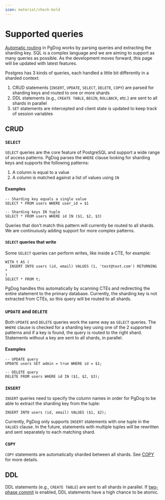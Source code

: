 ```yaml
---
icon: material/check-bold
---
```

# Supported queries

[Automatic routing](query-routing.md) in PgDog works by parsing queries and extracting the sharding key. SQL is a complex language and we are aiming to support as many queries as possible. As the development moves forward, this page will be updated with latest features.

Postgres has 3 kinds of queries, each handled a little bit differently in a sharded context:

1. CRUD statements (`INSERT`, `UPDATE`, `SELECT`, `DELETE`, `COPY`) are parsed for sharding keys and routed to one or more shards
2. DDL statements (e.g., `CREATE TABLE`, `BEGIN`, `ROLLBACK`, etc.) are sent to all shards in parallel
3. `SET` statements are intercepted and client state is updated to keep track of session variables

## CRUD

### `SELECT`

`SELECT` queries are the core feature of PostgreSQL and support a wide range of access patterns. PgDog parses the `WHERE` clause looking for sharding keys and supports the following patterns:

1. A column is equal to a value
2. A column is matched against a list of values using `IN`

#### Examples

```postgresql
-- Sharding key equals a single value
SELECT * FROM users WHERE user_id = $1

-- Sharding keys IN tuple
SELECT * FROM users WHERE id IN ($1, $2, $3)
```

Queries that don't match this pattern will currently be routed to all shards. We are continuously adding support for more complex patterns.

#### `SELECT` queries that write

Some `SELECT` queries can perform writes, like inside a CTE, for example:

```postgresql
WITH t AS (
  INSERT INTO users (id, email) VALUES (1, 'test@test.com') RETURNING *
)
SELECT * FROM t;
```

PgDog handles this automatically by scanning CTEs and redirecting the entire statement to the primary database. Currently, the sharding key is not extracted from CTEs, so this query will be routed to all shards.

### `UPDATE` and `DELETE`

Both `UPDATE` and `DELETE` queries work the same way as `SELECT` queries. The `WHERE` clause is checked for a sharding key using one of the 2 supported patterns and if a key is found, the query is routed to the right shard. Statements without a key are sent to all shards, in parallel.

#### Examples

```postgresql
-- UPDATE query
UPDATE users SET admin = true WHERE id = $1;

-- DELETE query
DELETE FROM users WHERE id IN ($1, $2, $3);
```

### `INSERT`

`INSERT` queries need to specify the column names in order for PgDog to be able to extract the sharding key from the tuple:

```postgresql
INSERT INTO users (id, email) VALUES ($1, $2);
```

Currently, PgDog only supports `INSERT` statements with one tuple in the `VALUES` clause. In the future, statements with multiple tuples will be rewritten and sent separately to each matching shard.

### `COPY`

`COPY` statements are automatically sharded between all shards. See [COPY](copy.md) for more details.

## DDL

DDL statements (e.g., `CREATE TABLE`) are sent to all shards in parallel. If [two-phase commit](2pc.md) is enabled, DDL statements have a high chance to be atomic.
